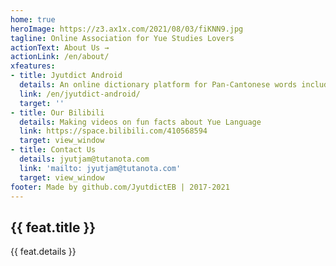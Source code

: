 ```yaml
---
home: true
heroImage: https://z3.ax1x.com/2021/08/03/fiKNN9.jpg
tagline: Online Association for Yue Studies Lovers
actionText: About Us →
actionLink: /en/about/
xfeatures:
- title: Jyutdict Android
  details: An online dictionary platform for Pan-Cantonese words including pronunciations and meanings
  link: /en/jyutdict-android/
  target: ''
- title: Our Bilibili
  details: Making videos on fun facts about Yue Language
  link: https://space.bilibili.com/410568594
  target: view_window
- title: Contact Us
  details: jyutjam@tutanota.com
  link: 'mailto: jyutjam@tutanota.com'
  target: view_window
footer: Made by github.com/JyutdictEB | 2017-2021
---
```

<div class="features">
  <div class="feature" v-for="feat in $page.frontmatter.xfeatures">
    <h2><a v-bind:href="feat.link" v-bind:target="feat.target">{{ feat.title }}</a></h2>
    <p>{{ feat.details }}</p>
  </div>
</div>

